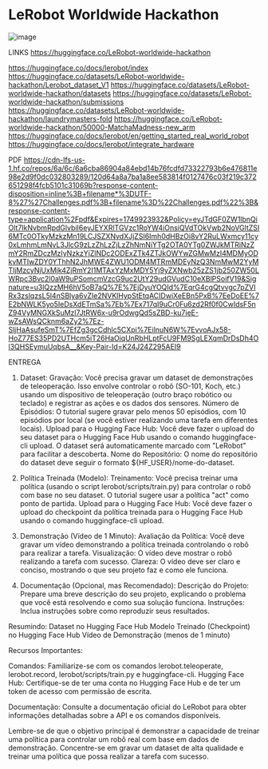 # LeRobot Worldwide Hackathon
![image](https://github.com/user-attachments/assets/de501d45-9256-484f-992b-fa4118b8c2be)

LINKS
https://huggingface.co/LeRobot-worldwide-hackathon


https://huggingface.co/docs/lerobot/index
https://huggingface.co/datasets/LeRobot-worldwide-hackathon/Lerobot_dataset_V1
https://huggingface.co/datasets/LeRobot-worldwide-hackathon/datasets
https://huggingface.co/datasets/LeRobot-worldwide-hackathon/submissions
https://huggingface.co/datasets/LeRobot-worldwide-hackathon/laundrymasters-fold
https://huggingface.co/LeRobot-worldwide-hackathon/50000-MatchaMadness-new_arm
https://huggingface.co/docs/lerobot/en/getting_started_real_world_robot
https://huggingface.co/docs/lerobot/integrate_hardware

PDF
https://cdn-lfs-us-1.hf.co/repos/6a/6c/6a6cba86904a84ebd14b76fcdfd73322793b6e476811e98e2d9f0dc032803289/120d64a8a7ba1a8ee583814f0127476c03f219c372651298f4fcb5101c31069b?response-content-disposition=inline%3B+filename*%3DUTF-8%27%27Challenges.pdf%3B+filename%3D%22Challenges.pdf%22%3B&response-content-type=application%2Fpdf&Expires=1749923932&Policy=eyJTdGF0ZW1lbnQiOlt7IkNvbmRpdGlvbiI6eyJEYXRlTGVzc1RoYW4iOnsiQVdTOkVwb2NoVGltZSI6MTc0OTkyMzkzMn19LCJSZXNvdXJjZSI6Imh0dHBzOi8vY2RuLWxmcy11cy0xLmhmLmNvL3JlcG9zLzZhLzZjLzZhNmNiYTg2OTA0YTg0ZWJkMTRiNzZmY2RmZDczMzIyNzkzYjZlNDc2ODExZTk4ZTJkOWYwZGMwMzI4MDMyODkvMTIwZDY0YThhN2JhMWE4ZWU1ODM4MTRmMDEyNzQ3NmMwM2YyMTljMzcyNjUxMjk4ZjRmY2I1MTAxYzMxMDY5Yj9yZXNwb25zZS1jb250ZW50LWRpc3Bvc2l0aW9uPSomcmVzcG9uc2UtY29udGVudC10eXBlPSoifV19&Signature=u3lQzzMH6hV5oB7aQ%7E%7EjDyuYOQId%7EqrG4cgQtvvgc7pZVIRx3zslqzsL5l4nSBlya6vZIe2NVKlHypStEtqACIDwiXeEBn5PxB%7EeDoEE%7E2bNWLK5yo5IeDsXdETmSa%7Eb%7Ex717qI9uCr0Fu6zd2Rf0f0CwIdsF5nZ94VyMNGXkSuMzl7JtRW6x-u9rOdwgQd5sZBD-ku7ieE-wZsAWsQCknm6aZy2%7Ez-SljHaAsufeSmT%7EfZg3gcCdhlc5CXpi%7EilnuN6W%7EvvoAJx58-HoZ77ES35PD2UTHcm5iT26HaOiqUnRbHLptFcU9FM9SgLEXqmDrDsDh4Ol3QHSEymuUqbsA__&Key-Pair-Id=K24J24Z295AEI9

ENTREGA

1. Dataset:
Gravação: Você precisa gravar um dataset de demonstrações de teleoperação. Isso envolve controlar o robô (SO-101, Koch, etc.) usando um dispositivo de teleoperação (outro braço robótico ou teclado) e registrar as ações e os dados dos sensores.
Número de Episódios: O tutorial sugere gravar pelo menos 50 episódios, com 10 episódios por local (se você estiver realizando uma tarefa em diferentes locais).
Upload para o Hugging Face Hub: Você deve fazer o upload do seu dataset para o Hugging Face Hub usando o comando huggingface-cli upload. O dataset será automaticamente marcado com "LeRobot" para facilitar a descoberta.
Nome do Repositório: O nome do repositório do dataset deve seguir o formato ${HF_USER}/nome-do-dataset.

2. Política Treinada (Modelo):
Treinamento: Você precisa treinar uma política (usando o script lerobot/scripts/train.py) para controlar o robô com base no seu dataset. O tutorial sugere usar a política "act" como ponto de partida.
Upload para o Hugging Face Hub: Você deve fazer o upload do checkpoint da política treinada para o Hugging Face Hub usando o comando huggingface-cli upload.

3. Demonstração (Vídeo de 1 Minuto):
Avaliação da Política: Você deve gravar um vídeo demonstrando a política treinada controlando o robô para realizar a tarefa.
Visualização: O vídeo deve mostrar o robô realizando a tarefa com sucesso.
Clareza: O vídeo deve ser claro e conciso, mostrando o que seu projeto faz e como ele funciona.

4. Documentação (Opcional, mas Recomendado):
Descrição do Projeto: Prepare uma breve descrição do seu projeto, explicando o problema que você está resolvendo e como sua solução funciona.
Instruções: Inclua instruções sobre como reproduzir seus resultados.


Resumindo:
Dataset no Hugging Face Hub
Modelo Treinado (Checkpoint) no Hugging Face Hub
Vídeo de Demonstração (menos de 1 minuto)

Recursos Importantes:

Comandos: Familiarize-se com os comandos lerobot.teleoperate, lerobot.record, lerobot/scripts/train.py e huggingface-cli.
Hugging Face Hub: Certifique-se de ter uma conta no Hugging Face Hub e de ter um token de acesso com permissão de escrita.

Documentação: Consulte a documentação oficial do LeRobot para obter informações detalhadas sobre a API e os comandos disponíveis.

Lembre-se de que o objetivo principal é demonstrar a capacidade de treinar uma política para controlar um robô real com base em dados de demonstração. Concentre-se em gravar um dataset de alta qualidade e treinar uma política que possa realizar a tarefa com sucesso.
